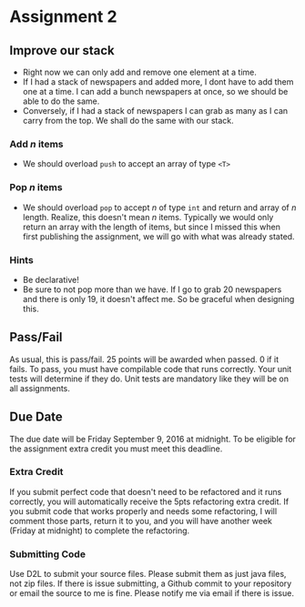 # Assignment 2

## Improve our stack
* Right now we can only add and remove one element at a time.
* If I had a stack of newspapers and added more, I dont have to add them one at a time. I can add a bunch newspapers at once, so we should be able to do the same.
* Conversely, if I had a stack of newspapers I can grab as many as I can carry from the top. We shall do the same with our stack.


### Add *n* items
* We should overload `push` to accept an array of type `<T>`

### Pop *n* items
* We should overload `pop` to accept *n* of type `int` and return and array of *n* length. Realize, this doesn't mean *n* items. Typically we would only return an array with the length of items, but since I missed this when first publishing the assignment, we will go with what was already stated.

### Hints
* Be declarative!
* Be sure to not pop more than we have. If I go to grab 20 newspapers and there is only 19, it doesn't affect me. So be graceful when designing this.

## Pass/Fail
As usual, this is pass/fail. 25 points will be awarded when passed. 0 if it fails. To pass, you must have compilable code that runs correctly. Your unit tests will determine if they do. Unit tests are mandatory like they will be on all assignments.

## Due Date
The due date will be Friday September 9, 2016 at midnight. To be eligible for the assignment extra credit you must meet this deadline.

### Extra Credit
If you submit perfect code that doesn't need to be refactored and it runs correctly, you will automatically receive the 5pts refactoring extra credit. If you submit code that works properly and needs some refactoring, I will comment those parts, return it to you, and you will have another week (Friday at midnight) to complete the refactoring.

### Submitting Code
Use D2L to submit your source files. Please submit them as just java files, not zip files. If there is issue submitting, a Github commit to your repository or email the source to me is fine. Please notify me via email if there is issue.
